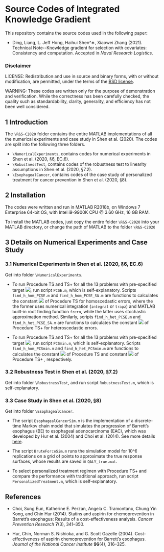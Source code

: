 # Source Codes of Integrated Knowledge Gradient

This repository contains the source codes used in the following paper:
* Ding, Liang, L. Jeff Hong, Haihui Shen^∗, Xiaowei Zhang (2021). Technical Note--Knowledge gradient for selection with covariates: Consistency and computation. Accepted in *Naval Research Logistics*.

### Disclaimer
LICENSE: Redistribution and use in source and binary forms, with or without modification, are permitted, under the terms of the [BSD license](./BSD_License.txt).

WARNING: These codes are written only for the purpose of demonstration and verification. While the correctness has been carefully checked, the quality such as standardability,
clarity, generality, and efficiency has not been well considered.

## 1 Introduction
The `\R&S-C2020` folder contains the entire MATLAB implementations of all the numerical experiments and case study in Shen et al. (2020). The codes are split into the following
three folders.
* `\NumericalExperiments`, contains codes for numerical experiments in Shen et al. (2020, §6, EC.6).
* `\RobustnessTest`, contains codes of the robustness test to linearity assumptions in Shen et al. (2020, §7.2).
* `\EsophagealCancer`, contains codes of the case study of personalized treatment for cancer prevention in Shen et al. (2020, §8).

## 2 Installation
The codes were written and run in MATLAB R2018b, on Windows 7 Enterprise 64-bit OS,
with Intel i9-9900K CPU @ 3.60 GHz, 16 GB RAM.

To install the MATLAB codes, just copy the entire folder `\R&S-C2020` into your MATLAB directory, or change the path of MATLAB to the folder `\R&S-C2020`

## 3 Details on Numerical Experiments and Case Study
### 3.1 Numerical Experiments in Shen et al. (2020, §6, EC.6)
Get into folder `\NumericalExperiments`.
* To run Procedure TS and TS+ for all the 13 problems with pre-specified target
<img src="https://latex.codecogs.com/svg.latex?{\text{PCS}_{\text{E}}\geq{1-\alpha}}">, run script `PCSE.m`, which is self-explanatory.
 Scripts `find_h_hom_PCSE.m` and `find_h_hom_PCSE_SA.m` are functions to calculates the constant <img src="https://latex.codecogs.com/svg.latex?{h}"> of Procedure TS for homoscedastic errors, where the the former uses numerical integration (`integral` or `trapz`) and MATLAB built-in root finding function `fzero`, while the latter uses stochastic approximation method.
 Similarly, scripts `find_h_het_PCSE.m` and `find_h_het_PCSE_SA.m` are functions to calculates the constant <img src="https://latex.codecogs.com/svg.latex?{h_{\text{Het}}}"> of Procedure TS+ for heteroscedastic errors.
 
* To run Procedure TS and TS+ for all the 13 problems with pre-specified target
<img src="https://latex.codecogs.com/svg.latex?{\text{PCS}_{\text{min}}\geq{1-\alpha}}">, run script `PCSmin.m`, which is self-explanatory.
 Scripts `find_h_hom_PCSmin.m` and `find_h_het_PCSmin.m` are functions to calculates the constant <img src="https://latex.codecogs.com/svg.latex?{h}"> of Procedure TS and constant <img src="https://latex.codecogs.com/svg.latex?{h_{\text{Het}}}"> of Procedure TS+ , respectively.

### 3.2 Robustness Test in Shen et al. (2020, §7.2)
Get into folder `\RobustnessTest`, and run script `RobustnessTest.m`, which is self-explanatory.

### 3.3 Case Study in Shen et al. (2020, §8)
Get into folder `\EsophagealCancer`.
* The script `EsophagealCancerSim.m` is the implementation of a discrete-time Markov chain model that simulates the progression of Barrett’s esophagus (BE) to esophageal
adenocarcinoma (EAC), which was developed by Hur et al. (2004) and Choi et al. (2014). See more details [here](https://simopt.github.io/ECSim).

* The script `BruteForceSim.m` runs the simulation model for 10^6 replications on a grid of points to approximate the true response surfaces, whose results are saved in `QALY_true.mat`.

* To select personalized treatment regimen with Procedure TS+ and compare the performance with traditional approach, run script `PersonalizedTreatment.m`, which
is self-explanatory.

## References
* Choi, Sung Eun, Katherine E. Perzan, Angela C. Tramontano, Chung Yin Kong, and Chin Hur (2014). Statins and aspirin for chemoprevention in Barrett’s esophagus: Results
of a cost-effectiveness analysis. *Cancer Prevention Research* **7**(3), 341–350.

* Hur, Chin, Norman S. Nishioka, and G. Scott Gazelle (2004). Cost-effectiveness of aspirin chemoprevention for Barrett’s esophagus. *Journal of the National Cancer Institute* **96**(4), 316–325.
